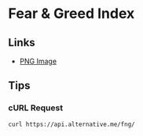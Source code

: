 # Fear & Greed Index

<!--
https://chart-img.com/#pricing
-->

## Links

- [PNG Image](https://alternative.me/crypto/fear-and-greed-index.png)

## Tips

### cURL Request

```sh
curl https://api.alternative.me/fng/
```
